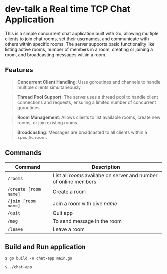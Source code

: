 # dev-talk a Real time TCP Chat Application

This is a simple concurrent chat application built with Go, allowing multiple clients to join chat rooms, set their usernames, and communicate with others within specific rooms. The server supports basic functionality like listing active rooms, number of members in a room, creating or joining a room, and broadcasting messages within a room.

## Features

> **Concurrent Client Handling**: Uses goroutines and channels to handle multiple clients simultaneously.

> **Thread Pool Support**: The server uses a thread pool to handle client connections and requests, ensuring a limited number of concurrent goroutines.

> **Room Management**: Allows clients to list available rooms, create new rooms, or join existing rooms.

> **Broadcasting**: Messages are broadcasted to all clients within a specific room.

## Commands

| Command               | Description                                                      |
| --------------------- | ---------------------------------------------------------------- |
| `/rooms`              | List all _rooms_ availabe on server and number of online members |
| `/create [room name]` | Create a room                                                    |
| `/join [room name]`   | Join a room with give _name_                                     |
| `/quit`               | Quit app                                                         |
| `/msg`                | To send message in the room                                      |
| `/leave`              | Leave a room                                                     |

## Build and Run application

```
$ go build -o chat-app main.go

$ ./chat-app

```
